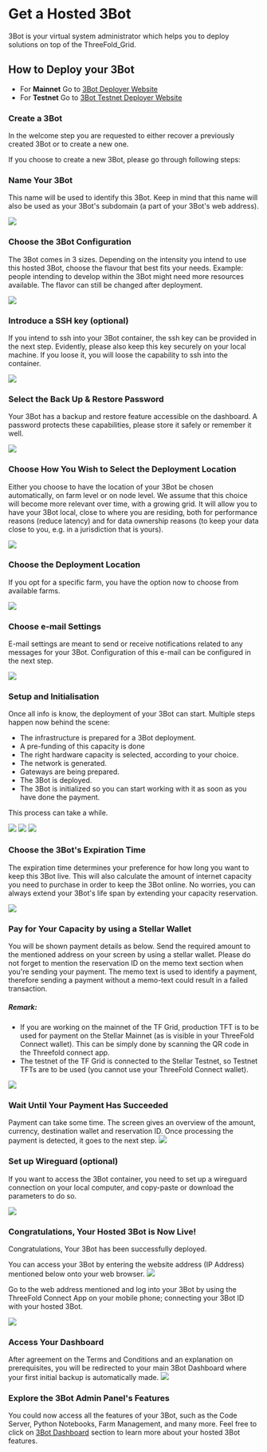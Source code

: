 # Get a Hosted 3Bot

3Bot is your virtual system administrator which helps you to deploy solutions on top of the ThreeFold_Grid.

## How to Deploy your 3Bot

- For **Mainnet** Go to [3Bot Deployer Website](https://deploy3bot.grid.tf)
- For **Testnet** Go to [3Bot Testnet Deployer Website](https://deploy3bot.testnet.grid.tf)

### Create a 3Bot

In the welcome step you are requested to either recover a previously created 3Bot or to create a new one.

If you choose to create a new 3Bot, please go through following steps:

### Name Your 3Bot

This name will be used to identify this 3Bot. Keep in mind that this name will also be used as your 3Bot's subdomain (a part of your 3Bot's web address).

![](img/threebot_1_getname.png)

### Choose the 3Bot Configuration

The 3Bot comes in 3 sizes. Depending on the intensity you intend to use this hosted 3Bot, choose the flavour that best fits your needs. Example: people intending to develop within the 3Bot might need more resources available. The flavor can still be changed after deployment.

![](img/threebot_1b_deployer_info.png)

### Introduce a SSH key (optional)

If you intend to ssh into your 3Bot container, the ssh key can be provided in the next step.
Evidently, please also keep this key securely on your local machine. If you loose it, you will loose the capability to ssh into the container.

![](img/threebot_1c_ssh_key.png)

### Select the Back Up & Restore Password

Your 3Bot has a backup and restore feature accessible on the dashboard. A password protects these capabilities, please store it safely or remember it well.

![](img/threebot_1a_recovery_secret_key.png)

### Choose How You Wish to Select the Deployment Location

Either you choose to have the location of your 3Bot be chosen automatically, on farm level or on node level.
We assume that this choice will become more relevant over time, with a growing grid. It will allow you to have your 3Bot local, close to where you are residing, both for performance reasons (reduce latency) and for data ownership reasons (to keep your data close to you, e.g. in a jurisdiction that is yours).

![](img/threebot_1e_location_policy.png)

### Choose the Deployment Location

If you opt for a specific farm, you have the option now to choose from available farms.

![](img/threebot_1d_deploy_location.png)

### Choose e-mail Settings

E-mail settings are meant to send or receive notifications related to any messages for your 3Bot. Configuration of this e-mail can be configured in the next step.

![](img/threebot_1f_email_settings.png)

### Setup and Initialisation

Once all info is know, the deployment of your 3Bot can start.
Multiple steps happen now behind the scene:

- The infrastructure is prepared for a 3Bot deployment.
- A pre-funding of this capacity is done
- The right hardware capacity is selected, according to your choice.
- The network is generated.
- Gateways are being prepared.
- The 3Bot is deployed.
- The 3Bot is initialized so you can start working with it as soon as you have done the payment.

This process can take a while.

![](img/threebot_6_3bot_setup.png)
![](img/threebot_7_3bot_deploy.png)
![](img/threebot_8_3bot_init.png)

### Choose the 3Bot's Expiration Time

The expiration time determines your preference for how long you want to keep this 3Bot live. This will also calculate the amount of internet capacity you need to purchase in order to keep the 3Bot online. No worries, you can always extend your 3Bot's life span by extending your capacity reservation.

![](img/threebot_2_expiry.png)

### Pay for Your Capacity by using a Stellar Wallet

You will be shown payment details as below. Send the required amount to the mentioned address on your screen by using a stellar wallet. Please do not forget to mention the reservation ID on the memo text section when you're sending your payment. The memo text is used to identify a payment, therefore sending a payment without a memo-text could result in a failed transaction.

##### Remark:

- If you are working on the mainnet of the TF Grid, production TFT is to be used for payment on the Stellar Mainnet (as is visible in your ThreeFold Connect wallet). This can be simply done by scanning the QR code in the Threefold connect app.
- The testnet of the TF Grid is connected to the Stellar Testnet, so Testnet TFTs are to be used (you cannot use your ThreeFold Connect wallet).

![](img/threebot_4_payment.png)

### Wait Until Your Payment Has Succeeded

Payment can take some time. The screen gives an overview of the amount, currency, destination wallet and reservation ID. Once processing the payment is detected, it goes to the next step.
![](img/threebot_5_pay_process.png)

### Set up Wireguard (optional)

If you want to access the 3Bot container, you need to set up a wireguard connection on your local computer, and copy-paste or download the parameters to do so.

![](img/threebot_y_container_access.png)

### Congratulations, Your Hosted 3Bot is Now Live!

Congratulations, Your 3Bot has been successfully deployed.

You can access your 3Bot by entering the website address (IP Address) mentioned below onto your web browser.
![](img/threebot_z_success.png)

Go to the web address mentioned and log into your 3Bot by using the ThreeFold Connect App on your mobile phone; connecting your 3Bot ID with your hosted 3Bot.

![](img/threebot_zz_url.png)

### Access Your Dashboard

After agreement on the Terms and Conditions and an explanation on prerequisites, you will be redirected to your main 3Bot Dashboard where your first initial backup is automatically made.
![](img/threebot_admin_dashboard.png)

### Explore the 3Bot Admin Panel's Features

You could now access all the features of your 3Bot, such as the Code Server, Python Notebooks, Farm Management, and many more. Feel free to click on [3Bot Dashboard](3bot_admin) section to learn more about your hosted 3Bot features.
